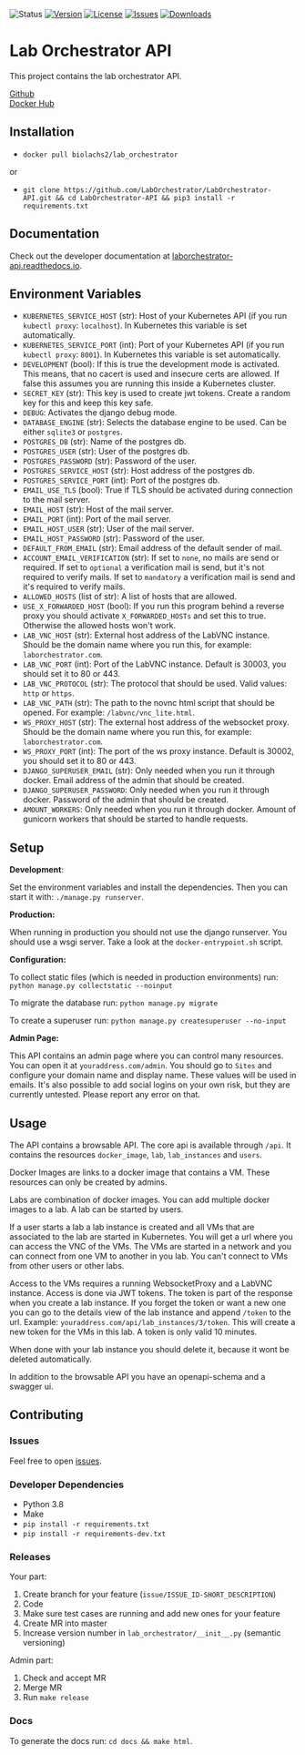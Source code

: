 ![Status](https://img.shields.io/badge/status-alpha-red)
[![Version](https://img.shields.io/docker/v/biolachs2/lab_orchestrator)](https://hub.docker.com/r/biolachs2/lab_orchestrator/tags)
[![License](https://img.shields.io/github/license/laborchestrator/laborchestrator-api)](https://github.com/LabOrchestrator/laborchestrator-api/blob/main/LICENSE)
[![Issues](https://img.shields.io/github/issues/laborchestrator/laborchestrator-api)](https://github.com/laborchestrator/laborchestrator-api/issues)
[![Downloads](https://img.shields.io/docker/pulls/biolachs2/lab_orchestrator)](https://hub.docker.com/r/biolachs2/lab_orchestrator)

# Lab Orchestrator API

This project contains the lab orchestrator API.

[Github](https://github.com/LabOrchestrator/LabOrchestrator-api)  
[Docker Hub](https://hub.docker.com/r/biolachs2/lab_orchestrator)

## Installation

- `docker pull biolachs2/lab_orchestrator`

or

- `git clone https://github.com/LabOrchestrator/LabOrchestrator-API.git && cd LabOrchestrator-API && pip3 install -r requirements.txt`

## Documentation

Check out the developer documentation at [laborchestrator-api.readthedocs.io](https://laborchestrator-api.readthedocs.io/en/latest/).

## Environment Variables

- `KUBERNETES_SERVICE_HOST` (str): Host of your Kubernetes API (if you run `kubectl proxy`: `localhost`). In Kubernetes this variable is set automatically.
- `KUBERNETES_SERVICE_PORT` (int): Port of your Kubernetes API (if you run `kubectl proxy`: `8001`). In Kubernetes this variable is set automatically.
- `DEVELOPMENT` (bool): If this is true the development mode is activated. This means, that no cacert is used and insecure certs are allowed. If false this assumes you are running this inside a Kubernetes cluster.
- `SECRET_KEY` (str): This key is used to create jwt tokens. Create a random key for this and keep this key safe.
- `DEBUG`: Activates the django debug mode.
- `DATABASE_ENGINE` (str): Selects the database engine to be used. Can be either `sqlite3` or `postgres`.
- `POSTGRES_DB` (str): Name of the postgres db.
- `POSTGRES_USER` (str): User of the postgres db.
- `POSTGRES_PASSWORD` (str): Password of the user.
- `POSTGRES_SERVICE_HOST` (str): Host address of the postgres db.
- `POSTGRES_SERVICE_PORT` (int): Port of the postgres db.
- `EMAIL_USE_TLS` (bool): True if TLS should be activated during connection to the mail server.
- `EMAIL_HOST` (str): Host of the mail server.
- `EMAIL_PORT` (int): Port of the mail server.
- `EMAIL_HOST_USER` (str): User of the mail server.
- `EMAIL_HOST_PASSWORD` (str): Password of the user.
- `DEFAULT_FROM_EMAIL` (str): Email address of the default sender of mail.
- `ACCOUNT_EMAIL_VERIFICATION` (str): If set to `none`, no mails are send or required. If set to `optional` a verification mail is send, but it's not required to verify mails. If set to `mandatory` a verification mail is send and it's required to verify mails.
- `ALLOWED_HOSTS` (list of str): A list of hosts that are allowed.
- `USE_X_FORWARDED_HOST` (bool): If you run this program behind a reverse proxy you should activate `X_FORWARDED_HOSTs` and set this to true. Otherwise the allowed hosts won't work.
- `LAB_VNC_HOST` (str): External host address of the LabVNC instance. Should be the domain name where you run this, for example: `laborchestrator.com`.
- `LAB_VNC_PORT` (int): Port of the LabVNC instance. Default is 30003, you should set it to 80 or 443.
- `LAB_VNC_PROTOCOL` (str): The protocol that should be used. Valid values: `http` or `https`.
- `LAB_VNC_PATH` (str): The path to the novnc html script that should be opened. For example: `/labvnc/vnc_lite.html`.
- `WS_PROXY_HOST` (str): The external host address of the websocket proxy. Should be the domain name where you run this, for example: `laborchestrator.com`.
- `WS_PROXY_PORT` (int): The port of the ws proxy instance. Default is 30002, you should set it to 80 or 443.
- `DJANGO_SUPERUSER_EMAIL` (str): Only needed when you run it through docker. Email address of the admin that should be created.
- `DJANGO_SUPERUSER_PASSWORD`: Only needed when you run it through docker. Password of the admin that should be created.
- `AMOUNT_WORKERS`: Only needed when you run it through docker. Amount of gunicorn workers that should be started to handle requests.


## Setup

**Development**:

Set the environment variables and install the dependencies. Then you can start it with: `./manage.py runserver`.

**Production:**

When running in production you should not use the django runserver. You should use a wsgi server. Take a look at the `docker-entrypoint.sh` script.

**Configuration:**

To collect static files (which is needed in production environments) run: `python manage.py collectstatic --noinput`

To migrate the database run: `python manage.py migrate`

To create a superuser run: `python manage.py createsuperuser --no-input`

**Admin Page:**

This API contains an admin page where you can control many resources. You can open it at `youraddress.com/admin`. You should go to `Sites` and configure your domain name and display name. These values will be used in emails. It's also possible to add social logins on your own risk, but they are currently untested. Please report any error on that.

## Usage

The API contains a browsable API. The core api is available through `/api`. It contains the resources `docker_image`, `lab`, `lab_instances` and `users`.

Docker Images are links to a docker image that contains a VM. These resources can only be created by admins.

Labs are combination of docker images. You can add multiple docker images to a lab. A lab can be started by users.

If a user starts a lab a lab instance is created and all VMs that are associated to the lab are started in Kubernetes. You will get a url where you can access the VNC of the VMs. The VMs are started in a network and you can connect from one VM to another in you lab. You can't connect to VMs from other users or other labs.

Access to the VMs requires a running WebsocketProxy and a LabVNC instance. Access is done via JWT tokens. The token is part of the response when you create a lab instance. If you forget the token or want a new one you can go to the details view of the lab instance and append `/token` to the url. Example: `youraddress.com/api/lab_instances/3/token`. This will create a new token for the VMs in this lab. A token is only valid 10 minutes.

When done with your lab instance you should delete it, because it wont be deleted automatically.

In addition to the browsable API you have an openapi-schema and a swagger ui.

## Contributing

### Issues

Feel free to open [issues](https://github.com/LabOrchestrator/LabOrchestrator-API/issues).

### Developer Dependencies

- Python 3.8
- Make
- `pip install -r requirements.txt`
- `pip install -r requirements-dev.txt`

### Releases

Your part:

1. Create branch for your feature (`issue/ISSUE_ID-SHORT_DESCRIPTION`)
2. Code
3. Make sure test cases are running and add new ones for your feature
4. Create MR into master
5. Increase version number in `lab_orchestrator/__init__.py` (semantic versioning)

Admin part:

1. Check and accept MR
2. Merge MR
3. Run `make release`

### Docs

To generate the docs run: `cd docs && make html`.
